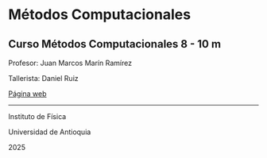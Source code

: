 # Métodos Computacionales
 **Curso Métodos Computacionales 8 - 10 m**
---
 Profesor: Juan Marcos Marín Ramírez
 
 Tallerista: Daniel Ruiz


 [Página web](https://jmmarinr.github.io/site_Metodos_Computacionales/)


---
Instituto de Física

Universidad de Antioquia

2025

